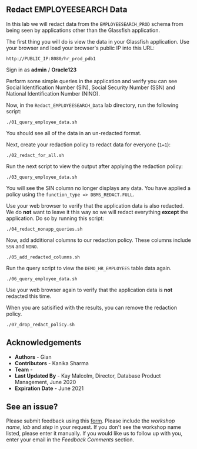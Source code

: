 ## Redact EMPLOYEESEARCH Data



In this lab we will redact data from the `EMPLOYEESEARCH_PROD` schema from being seen by applications other than the Glassfish application.

The first thing you will do is view the data in your Glassfish application.  Use your browser and load your browser's public IP into this URL:

`http://PUBLIC_IP:8080/hr_prod_pdb1`

Sign in as **admin** / **Oracle123**


Perform some simple queries in the application and verify you can see Social Identification Number (SIN), Social Security Number (SSN) and National Identification Number (NINO).

Now, in the `Redact_EMPLOYEESEARCH_Data` lab directory, run the following script:

`./01_query_employee_data.sh` 

You should see all of the data in an un-redacted format.

Next, create your redaction policy to redact data for everyone (`1=1`):

`./02_redact_for_all.sh`

Run the next script to view the output after applying the redaction policy:

`./03_query_employee_data.sh`

You will see the SIN column no longer displays any data. You have applied a policy using the `function_type => DBMS_REDACT.FULL`.

Use your web browser to verify that the application data is also redacted. We do **not** want to leave it this way so we will redact everything **except** the application.  Do so by running this script:

`./04_redact_nonapp_queries.sh`

Now, add additional columns to our redaction policy. These columns include `SSN` and `NINO`.

`./05_add_redacted_columns.sh`

Run the query script to view the `DEMO_HR_EMPLOYEES` table data again.

`./06_query_employee_data.sh`

Use your web browser again to verify that the application data is **not** redacted this time. 

When you are satisified with the results, you can remove the redaction policy.

`./07_drop_redact_policy.sh`



## Acknowledgements

- **Authors** - Gian 
- **Contributors** - Kanika Sharma
- **Team** - 
- **Last Updated By** - Kay Malcolm, Director, Database Product Management, June 2020
- **Expiration Date** - June 2021   

## See an issue?
Please submit feedback using this [form](https://apexapps.oracle.com/pls/apex/f?p=133:1:::::P1_FEEDBACK:1). Please include the *workshop name*, *lab* and *step* in your request.  If you don't see the workshop name listed, please enter it manually. If you would like us to follow up with you, enter your email in the *Feedback Comments* section.
